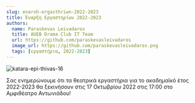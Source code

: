 ```yaml
---
slug: enarxh-ergasthriwn-2022-2023
title: Έναρξη Εργαστηρίων 2022-2023
authors:
  name: Paraskevas Leivadaros
  title: AUEB Drama Club IT Team
  url: https://github.com/paraskevasleivadaros
  image_url: https://github.com/paraskevasleivadaros.png
  tags: [εργαστήρια, 2022-2023]
---
```


![katara-epi-thivas-16](https://github.com/theatrikiopa/theatrikiopa.eu/assets/16403754/6641de8b-0ce0-446c-ba86-5f02b7ba3c45)

Σας ενημερώνουμε ότι τα θεατρικά εργαστήρια για το ακαδημαϊκό έτος 2022-2023 θα ξεκινήσουν στις 17 Οκτωβρίου 2022 στις 17:00 στο Αμφιθέατρο Αντωνιάδου!
